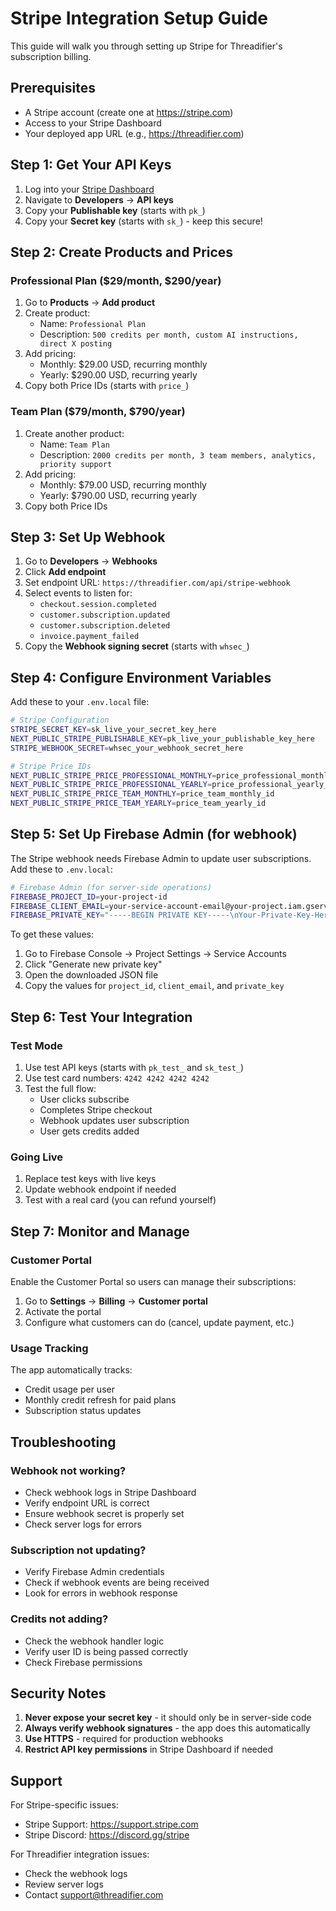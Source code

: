 # Stripe Integration Setup Guide

This guide will walk you through setting up Stripe for Threadifier's subscription billing.

## Prerequisites

- A Stripe account (create one at https://stripe.com)
- Access to your Stripe Dashboard
- Your deployed app URL (e.g., https://threadifier.com)

## Step 1: Get Your API Keys

1. Log into your [Stripe Dashboard](https://dashboard.stripe.com)
2. Navigate to **Developers** → **API keys**
3. Copy your **Publishable key** (starts with `pk_`)
4. Copy your **Secret key** (starts with `sk_`) - keep this secure!

## Step 2: Create Products and Prices

### Professional Plan ($29/month, $290/year)

1. Go to **Products** → **Add product**
2. Create product:
   - Name: `Professional Plan`
   - Description: `500 credits per month, custom AI instructions, direct X posting`
3. Add pricing:
   - Monthly: $29.00 USD, recurring monthly
   - Yearly: $290.00 USD, recurring yearly
4. Copy both Price IDs (starts with `price_`)

### Team Plan ($79/month, $790/year)

1. Create another product:
   - Name: `Team Plan`
   - Description: `2000 credits per month, 3 team members, analytics, priority support`
2. Add pricing:
   - Monthly: $79.00 USD, recurring monthly
   - Yearly: $790.00 USD, recurring yearly
3. Copy both Price IDs

## Step 3: Set Up Webhook

1. Go to **Developers** → **Webhooks**
2. Click **Add endpoint**
3. Set endpoint URL: `https://threadifier.com/api/stripe-webhook`
4. Select events to listen for:
   - `checkout.session.completed`
   - `customer.subscription.updated`
   - `customer.subscription.deleted`
   - `invoice.payment_failed`
5. Copy the **Webhook signing secret** (starts with `whsec_`)

## Step 4: Configure Environment Variables

Add these to your `.env.local` file:

```bash
# Stripe Configuration
STRIPE_SECRET_KEY=sk_live_your_secret_key_here
NEXT_PUBLIC_STRIPE_PUBLISHABLE_KEY=pk_live_your_publishable_key_here
STRIPE_WEBHOOK_SECRET=whsec_your_webhook_secret_here

# Stripe Price IDs
NEXT_PUBLIC_STRIPE_PRICE_PROFESSIONAL_MONTHLY=price_professional_monthly_id
NEXT_PUBLIC_STRIPE_PRICE_PROFESSIONAL_YEARLY=price_professional_yearly_id
NEXT_PUBLIC_STRIPE_PRICE_TEAM_MONTHLY=price_team_monthly_id
NEXT_PUBLIC_STRIPE_PRICE_TEAM_YEARLY=price_team_yearly_id
```

## Step 5: Set Up Firebase Admin (for webhook)

The Stripe webhook needs Firebase Admin to update user subscriptions. Add these to `.env.local`:

```bash
# Firebase Admin (for server-side operations)
FIREBASE_PROJECT_ID=your-project-id
FIREBASE_CLIENT_EMAIL=your-service-account-email@your-project.iam.gserviceaccount.com
FIREBASE_PRIVATE_KEY="-----BEGIN PRIVATE KEY-----\nYour-Private-Key-Here\n-----END PRIVATE KEY-----\n"
```

To get these values:
1. Go to Firebase Console → Project Settings → Service Accounts
2. Click "Generate new private key"
3. Open the downloaded JSON file
4. Copy the values for `project_id`, `client_email`, and `private_key`

## Step 6: Test Your Integration

### Test Mode
1. Use test API keys (starts with `pk_test_` and `sk_test_`)
2. Use test card numbers: `4242 4242 4242 4242`
3. Test the full flow:
   - User clicks subscribe
   - Completes Stripe checkout
   - Webhook updates user subscription
   - User gets credits added

### Going Live
1. Replace test keys with live keys
2. Update webhook endpoint if needed
3. Test with a real card (you can refund yourself)

## Step 7: Monitor and Manage

### Customer Portal
Enable the Customer Portal so users can manage their subscriptions:
1. Go to **Settings** → **Billing** → **Customer portal**
2. Activate the portal
3. Configure what customers can do (cancel, update payment, etc.)

### Usage Tracking
The app automatically tracks:
- Credit usage per user
- Monthly credit refresh for paid plans
- Subscription status updates

## Troubleshooting

### Webhook not working?
- Check webhook logs in Stripe Dashboard
- Verify endpoint URL is correct
- Ensure webhook secret is properly set
- Check server logs for errors

### Subscription not updating?
- Verify Firebase Admin credentials
- Check if webhook events are being received
- Look for errors in webhook response

### Credits not adding?
- Check the webhook handler logic
- Verify user ID is being passed correctly
- Check Firebase permissions

## Security Notes

1. **Never expose your secret key** - it should only be in server-side code
2. **Always verify webhook signatures** - the app does this automatically
3. **Use HTTPS** - required for production webhooks
4. **Restrict API key permissions** in Stripe Dashboard if needed

## Support

For Stripe-specific issues:
- Stripe Support: https://support.stripe.com
- Stripe Discord: https://discord.gg/stripe

For Threadifier integration issues:
- Check the webhook logs
- Review server logs
- Contact support@threadifier.com